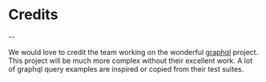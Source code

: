 # Credits
--

We would love to credit the team working on the wonderful [graphql](https://github.com/graphql-go/graphql) project. This project will be much more complex without their excellent work. A lot of graphql query examples are inspired or copied from their test suites.